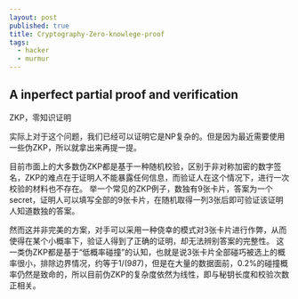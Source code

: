 ```yaml
---
layout: post
published: true
title: Cryptography-Zero-knowlege-proof
tags:
  - hacker
  - murmur
---
```

## A inperfect partial proof and verification

ZKP，零知识证明

实际上对于这个问题，我们已经可以证明它是NP复杂的。但是因为最近需要使用一些伪ZKP，所以就拿出来再提一提。

目前市面上的大多数伪ZKP都是基于一种随机校验，区别于非对称加密的数字签名，ZKP的难点在于证明人不能暴露任何信息，而验证人在这个情况下，进行一次校验的材料也不存在。
举一个常见的ZKP例子，数独有9张卡片，答案为一个secret，证明人可以填写全部的9张卡片，在随机取得一列3张后即可验证该证明人知道数独的答案。

然而这并非完美的方案，对手可以采用一种侥幸的模式对3张卡片进行作弊，从而使得在某个小概率下，验证人得到了正确的证明，却无法辨别答案的完整性。
这一类伪ZKP都是基于“低概率碰撞”的认知，也就是说3张卡片全部碰巧被选上的概率很小，排除边界情况，约等于1/(9*8*7)，但是在大量的数据面前，0.2%的碰撞概率仍然是致命的，所以目前伪ZKP的复杂度依然为线性，即与秘钥长度和校验次数正相关。
